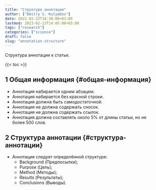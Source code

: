 ```yaml
---
title: "Структура аннотации"
author: ["Dmitry S. Kulyabov"]
date: 2021-02-22T16:38:00+03:00
lastmod: 2023-02-13T14:05:00+03:00
tags: ["research"]
categories: ["science"]
draft: false
slug: "annotation-structure"
---
```


Структура аннотации к статье.

<!--more-->

{{< toc >}}


## <span class="section-num">1</span> Общая информация {#общая-информация}

-   Аннотация набирается одним абзацем.
-   Аннотация набирается без красной строки.
-   Аннотация должна быть самодостаточной.
-   Аннотация не должна содержать сносок.
-   Аннотация не должна содержать ссылок.
-   Аннотация должна составлять около 5% от длины статьи, но не более 500 слов.


## <span class="section-num">2</span> Структура аннотации {#структура-аннотации}

-   Аннотация следует определённой структуре:
    -   Background (Предпосылки);
    -   Purpose (Цель);
    -   Method (Методы);
    -   Results (Результаты);
    -   Conclusions (Выводы).
